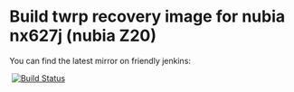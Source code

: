 # Build twrp recovery image for nubia nx627j (nubia Z20)

You can find the latest mirror on friendly jenkins:

 [![Build Status](http://flowertome.ticp.io/jenkins/buildStatus/icon?job=device_nubia_nx627j_twrp%2Ftwrp-master)](http://flowertome.ticp.io/jenkins/view/recovery/job/device_nubia_nx627j_twrp/job/twrp-master/)

